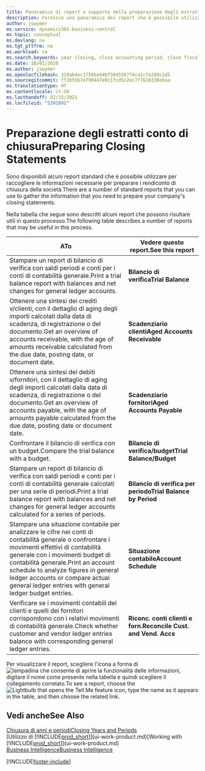 ```yaml
---
title: Panoramica di report a supporto della preparazione degli estratti conto di chiusura | Documenti Microsoft
description: Fornisce una panoramica dei report che è possibile utilizzare per raccogliere le informazioni e preparare gli estratti conto di chiusura della società alla chiusura dell'anno fiscale.
author: jswymer
ms.service: dynamics365-business-central
ms.topic: conceptual
ms.devlang: na
ms.tgt_pltfrm: na
ms.workload: na
ms.search.keywords: year closing, close accounting period, close fiscal year, aging, creditor payments, vendor payments, assets, liabilities, equity, analysis, reporting, financial report, business intelligence, BI, Power Bi, KPI
ms.date: 10/01/2020
ms.author: jswymer
ms.openlocfilehash: 319ab4ec1f56be84bf3045567f4ca1cfe280c1d5
ms.sourcegitcommit: ff2b55b7e790447e0c1fcd5c2ec7f7610338ebaa
ms.translationtype: HT
ms.contentlocale: it-CH
ms.lasthandoff: 02/15/2021
ms.locfileid: "5391892"
---
```

# <a name="preparing-closing-statements"></a><span data-ttu-id="d44cc-103">Preparazione degli estratti conto di chiusura</span><span class="sxs-lookup"><span data-stu-id="d44cc-103">Preparing Closing Statements</span></span>
<span data-ttu-id="d44cc-104">Sono disponibili alcuni report standard che è possibile utilizzare per raccogliere le informazioni necessarie per preparare i rendiconto di chiusura della società.</span><span class="sxs-lookup"><span data-stu-id="d44cc-104">There are a number of standard reports that you can use to gather the information that you need to prepare your company's closing statements.</span></span>

<span data-ttu-id="d44cc-105">Nella tabella che segue sono descritti alcuni report che possono risultare utili in questo processo.</span><span class="sxs-lookup"><span data-stu-id="d44cc-105">The following table describes a number of reports that may be useful in this process.</span></span>  

| <span data-ttu-id="d44cc-106">A</span><span class="sxs-lookup"><span data-stu-id="d44cc-106">To</span></span> | <span data-ttu-id="d44cc-107">Vedere questo report.</span><span class="sxs-lookup"><span data-stu-id="d44cc-107">See this report</span></span> |
| --- | --- |
| <span data-ttu-id="d44cc-108">Stampare un report di bilancio di verifica con saldi periodi e conti per i conti di contabilità generale.</span><span class="sxs-lookup"><span data-stu-id="d44cc-108">Print a trial balance report with balances and net changes for general ledger accounts.</span></span> |<span data-ttu-id="d44cc-109">**Bilancio di verifica**</span><span class="sxs-lookup"><span data-stu-id="d44cc-109">**Trial Balance**</span></span> |
| <span data-ttu-id="d44cc-110">Ottenere una sintesi dei crediti v/clienti, con il dettaglio di aging degli importi calcolati dalla data di scadenza, di registrazione o del documento.</span><span class="sxs-lookup"><span data-stu-id="d44cc-110">Get an overview of accounts receivable, with the age of amounts receivable calculated from the due date, posting date, or document date.</span></span> |<span data-ttu-id="d44cc-111">**Scadenziario clienti**</span><span class="sxs-lookup"><span data-stu-id="d44cc-111">**Aged Accounts Receivable**</span></span> |
| <span data-ttu-id="d44cc-112">Ottenere una sintesi dei debiti v/fornitori, con il dettaglio di aging degli importi calcolati dalla data di scadenza, di registrazione o del documento.</span><span class="sxs-lookup"><span data-stu-id="d44cc-112">Get an overview of accounts payable, with the age of amounts payable calculated from the due date, posting date or document date.</span></span> |<span data-ttu-id="d44cc-113">**Scadenziario fornitori**</span><span class="sxs-lookup"><span data-stu-id="d44cc-113">**Aged Accounts Payable**</span></span> |
| <span data-ttu-id="d44cc-114">Confrontare il bilancio di verifica con un budget.</span><span class="sxs-lookup"><span data-stu-id="d44cc-114">Compare the trial balance with a budget.</span></span> |<span data-ttu-id="d44cc-115">**Bilancio di verifica/budget**</span><span class="sxs-lookup"><span data-stu-id="d44cc-115">**Trial Balance/Budget**</span></span> |
| <span data-ttu-id="d44cc-116">Stampare un report di bilancio di verifica con saldi periodi e conti per i conti di contabilità generale calcolati per una serie di periodi.</span><span class="sxs-lookup"><span data-stu-id="d44cc-116">Print a trial balance report with balances and net changes for general ledger accounts calculated for a series of periods.</span></span> |<span data-ttu-id="d44cc-117">**Bilancio di verifica per periodo**</span><span class="sxs-lookup"><span data-stu-id="d44cc-117">**Trial Balance by Period**</span></span> |
| <span data-ttu-id="d44cc-118">Stampare una situazione contabile per analizzare le cifre nei conti di contabilità generale o confrontare i movimenti effettivi di contabilità generale con i movimenti budget di contabilità generale.</span><span class="sxs-lookup"><span data-stu-id="d44cc-118">Print an account schedule to analyze figures in general ledger accounts or compare actual general ledger entries with general ledger budget entries.</span></span> |<span data-ttu-id="d44cc-119">**Situazione contabile**</span><span class="sxs-lookup"><span data-stu-id="d44cc-119">**Account Schedule**</span></span> |
| <span data-ttu-id="d44cc-120">Verificare se i movimenti contabili dei clienti e quelli dei fornitori corrispondono con i relativi movimenti di contabilità generale.</span><span class="sxs-lookup"><span data-stu-id="d44cc-120">Check whether customer and vendor ledger entries balance with corresponding general ledger entries.</span></span> |<span data-ttu-id="d44cc-121">**Riconc. conti clienti e forn.**</span><span class="sxs-lookup"><span data-stu-id="d44cc-121">**Reconcile Cust. and Vend. Accs**</span></span> |

<span data-ttu-id="d44cc-122">Per visualizzare il report, scegliere l'icona a forma di ![lampadina che consente di aprire la funzionalità delle informazioni](media/ui-search/search_small.png "Informazioni sull'operazione che si desidera eseguire"), digitare il nome come presente nella tabella e quindi scegliere il collegamento correlato.</span><span class="sxs-lookup"><span data-stu-id="d44cc-122">To see a report, choose the ![Lightbulb that opens the Tell Me feature](media/ui-search/search_small.png "Tell me what you want to do") icon, type the name as it appears in the table, and then choose the related link.</span></span>

## <a name="see-also"></a><span data-ttu-id="d44cc-123">Vedi anche</span><span class="sxs-lookup"><span data-stu-id="d44cc-123">See Also</span></span>
[<span data-ttu-id="d44cc-124">Chiusura di anni e periodi</span><span class="sxs-lookup"><span data-stu-id="d44cc-124">Closing Years and Periods</span></span>](year-close-years-periods.md)  
<span data-ttu-id="d44cc-125">[Utilizzo di [!INCLUDE[prod_short](includes/prod_short.md)]](ui-work-product.md)</span><span class="sxs-lookup"><span data-stu-id="d44cc-125">[Working with [!INCLUDE[prod_short](includes/prod_short.md)]](ui-work-product.md)</span></span>  
[<span data-ttu-id="d44cc-126">Business Intelligence</span><span class="sxs-lookup"><span data-stu-id="d44cc-126">Business Intelligence</span></span>](bi.md)


[!INCLUDE[footer-include](includes/footer-banner.md)]